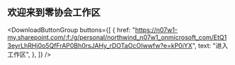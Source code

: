 ## 欢迎来到零协会工作区
<DownloadButtonGroup
  buttons={[
    {
      href: "https://n07w1-my.sharepoint.com/:f:/g/personal/northwind_n07w1_onmicrosoft_com/EtQ13eyrLhRHj0o5QfFrAP0Bh0rsJAHy_rDOTaOcOIwwfw?e=kP0iYX",
      text: "进入工作区",
    },
  ]}
/>
